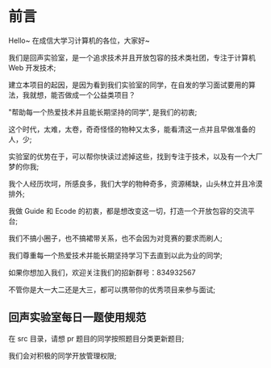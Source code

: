 # 前言

Hello~ 在成信大学习计算机的各位，大家好~

我们是回声实验室，是一个追求技术并且开放包容的技术类社团，专注于计算机 Web 开发技术;

建立本项目的起因，是因为看到我们实验室的同学，在自发的学习面试要用的算法，我就想，能否做成一个公益类项目？

"帮助每一个热爱技术并且能长期坚持的同学", 是我们的初衷;

这个时代，太难，太卷，奇奇怪怪的物种又太多，能看清这一点并且早做准备的人，少;

实验室的优势在于，可以帮你快读过滤掉这些，找到专注于技术，以及有一个大厂梦的你我;

我个人经历坎坷，所感良多，我们大学的物种奇多，资源稀缺，山头林立并且冷漠排外;

我做 Guide 和 Ecode 的初衷，都是想改变这一切，打造一个开放包容的交流平台;

我们不搞小圈子，也不搞裙带关系，也不会因为对竞赛的要求而刷人;

我们尊重每一个热爱技术并能长期坚持学习下去直到以此为业的同学;

如果你想加入我们，欢迎关注我们的招新群号：834932567

不管你是大一大二还是大三，都可以携带你的优秀项目来参与面试;

## 回声实验室每日一题使用规范

在 src 目录，请想 pr 题目的同学按照题目分类更新题目;

我们会对积极的同学开放管理权限;
